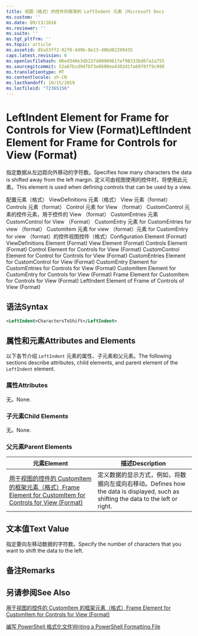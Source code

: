```yaml
---
title: 视图（格式）的控件的框架的 LeftIndent 元素 |Microsoft Docs
ms.custom: ''
ms.date: 09/13/2016
ms.reviewer: ''
ms.suite: ''
ms.tgt_pltfrm: ''
ms.topic: article
ms.assetid: 85a53ff2-92f0-4d9b-8e13-d06d82299435
caps.latest.revision: 6
ms.openlocfilehash: 06ed340e3db237d4090961fef98333bd67a2a755
ms.sourcegitcommit: 52a67bcd9d7bf3e8600ea4302d1fa8970ff9c998
ms.translationtype: MT
ms.contentlocale: zh-CN
ms.lasthandoff: 10/15/2019
ms.locfileid: "72365156"
---
```

# <a name="leftindent-element-for-frame-for-controls-for-view-format"></a><span data-ttu-id="eec66-102">LeftIndent Element for Frame for Controls for View (Format)</span><span class="sxs-lookup"><span data-stu-id="eec66-102">LeftIndent Element for Frame for Controls for View (Format)</span></span>

<span data-ttu-id="eec66-103">指定数据从左边距向外移动的字符数。</span><span class="sxs-lookup"><span data-stu-id="eec66-103">Specifies how many characters the data is shifted away from the left margin.</span></span> <span data-ttu-id="eec66-104">定义可由视图使用的控件时，将使用此元素。</span><span class="sxs-lookup"><span data-stu-id="eec66-104">This element is used when defining controls that can be used by a view.</span></span>

<span data-ttu-id="eec66-105">配置元素（格式） ViewDefinitions 元素（格式） View 元素（format） Controls 元素（format） Control 元素 for View （format） CustomControl 元素的控件元素，用于控件的 View （format） CustomEntries 元素CustomControl for View （Format） CustomEntry 元素 for CustomEntries for view （format） CustomItem 元素 for view （format）元素 for CustomEntry for view （format）的控件视图控件（格式）</span><span class="sxs-lookup"><span data-stu-id="eec66-105">Configuration Element (Format) ViewDefinitions Element (Format) View Element (Format) Controls Element (Format) Control Element for Controls for View (Format) CustomControl Element for Control for Controls for View (Format) CustomEntries Element for CustomControl for View (Format) CustomEntry Element for CustomEntries for Controls for View (Format) CustomItem Element for CustomEntry for Controls for View (Format) Frame Element for CustomItem for Controls for View (Format) LeftIndent Element of Frame of Controls of View (Format)</span></span>

## <a name="syntax"></a><span data-ttu-id="eec66-106">语法</span><span class="sxs-lookup"><span data-stu-id="eec66-106">Syntax</span></span>

```xml
<LeftIndent>CharactersToShift</LeftIndent>
```

## <a name="attributes-and-elements"></a><span data-ttu-id="eec66-107">属性和元素</span><span class="sxs-lookup"><span data-stu-id="eec66-107">Attributes and Elements</span></span>

<span data-ttu-id="eec66-108">以下各节介绍 `LeftIndent` 元素的属性、子元素和父元素。</span><span class="sxs-lookup"><span data-stu-id="eec66-108">The following sections describe attributes, child elements, and parent element of the `LeftIndent` element.</span></span>

### <a name="attributes"></a><span data-ttu-id="eec66-109">属性</span><span class="sxs-lookup"><span data-stu-id="eec66-109">Attributes</span></span>

<span data-ttu-id="eec66-110">无。</span><span class="sxs-lookup"><span data-stu-id="eec66-110">None.</span></span>

### <a name="child-elements"></a><span data-ttu-id="eec66-111">子元素</span><span class="sxs-lookup"><span data-stu-id="eec66-111">Child Elements</span></span>

<span data-ttu-id="eec66-112">无。</span><span class="sxs-lookup"><span data-stu-id="eec66-112">None.</span></span>

### <a name="parent-elements"></a><span data-ttu-id="eec66-113">父元素</span><span class="sxs-lookup"><span data-stu-id="eec66-113">Parent Elements</span></span>

|<span data-ttu-id="eec66-114">元素</span><span class="sxs-lookup"><span data-stu-id="eec66-114">Element</span></span>|<span data-ttu-id="eec66-115">描述</span><span class="sxs-lookup"><span data-stu-id="eec66-115">Description</span></span>|
|-------------|-----------------|
|[<span data-ttu-id="eec66-116">用于视图的控件的 CustomItem 的框架元素（格式）</span><span class="sxs-lookup"><span data-stu-id="eec66-116">Frame Element for CustomItem for Controls for View (Format)</span></span>](./frame-element-for-customitem-for-controls-for-view-format.md)|<span data-ttu-id="eec66-117">定义数据的显示方式，例如，将数据向左或向右移动。</span><span class="sxs-lookup"><span data-stu-id="eec66-117">Defines how the data is displayed, such as shifting the data to the left or right.</span></span>|

## <a name="text-value"></a><span data-ttu-id="eec66-118">文本值</span><span class="sxs-lookup"><span data-stu-id="eec66-118">Text Value</span></span>

<span data-ttu-id="eec66-119">指定要向左移动数据的字符数。</span><span class="sxs-lookup"><span data-stu-id="eec66-119">Specify the number of characters that you want to shift the data to the left.</span></span>

## <a name="remarks"></a><span data-ttu-id="eec66-120">备注</span><span class="sxs-lookup"><span data-stu-id="eec66-120">Remarks</span></span>

## <a name="see-also"></a><span data-ttu-id="eec66-121">另请参阅</span><span class="sxs-lookup"><span data-stu-id="eec66-121">See Also</span></span>

[<span data-ttu-id="eec66-122">用于视图的控件的 CustomItem 的框架元素（格式）</span><span class="sxs-lookup"><span data-stu-id="eec66-122">Frame Element for CustomItem for Controls for View (Format)</span></span>](./frame-element-for-customitem-for-controls-for-view-format.md)

[<span data-ttu-id="eec66-123">编写 PowerShell 格式化文件</span><span class="sxs-lookup"><span data-stu-id="eec66-123">Writing a PowerShell Formatting File</span></span>](./writing-a-powershell-formatting-file.md)
